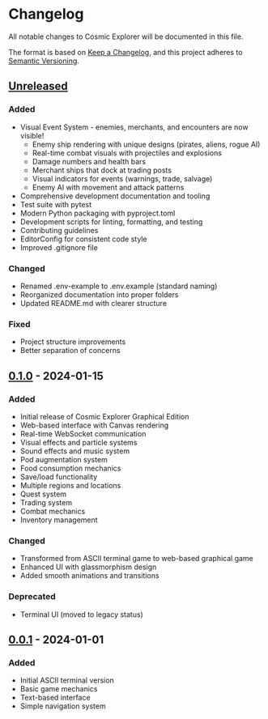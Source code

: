 # Changelog

All notable changes to Cosmic Explorer will be documented in this file.

The format is based on [Keep a Changelog](https://keepachangelog.com/en/1.0.0/),
and this project adheres to [Semantic Versioning](https://semver.org/spec/v2.0.0.html).

## [Unreleased]

### Added
- Visual Event System - enemies, merchants, and encounters are now visible!
  - Enemy ship rendering with unique designs (pirates, aliens, rogue AI)
  - Real-time combat visuals with projectiles and explosions
  - Damage numbers and health bars
  - Merchant ships that dock at trading posts
  - Visual indicators for events (warnings, trade, salvage)
  - Enemy AI with movement and attack patterns
- Comprehensive development documentation and tooling
- Test suite with pytest
- Modern Python packaging with pyproject.toml
- Development scripts for linting, formatting, and testing
- Contributing guidelines
- EditorConfig for consistent code style
- Improved .gitignore file

### Changed
- Renamed .env-example to .env.example (standard naming)
- Reorganized documentation into proper folders
- Updated README.md with clearer structure

### Fixed
- Project structure improvements
- Better separation of concerns

## [0.1.0] - 2024-01-15

### Added
- Initial release of Cosmic Explorer Graphical Edition
- Web-based interface with Canvas rendering
- Real-time WebSocket communication
- Visual effects and particle systems
- Sound effects and music system
- Pod augmentation system
- Food consumption mechanics
- Save/load functionality
- Multiple regions and locations
- Quest system
- Trading system
- Combat mechanics
- Inventory management

### Changed
- Transformed from ASCII terminal game to web-based graphical game
- Enhanced UI with glassmorphism design
- Added smooth animations and transitions

### Deprecated
- Terminal UI (moved to legacy status)

## [0.0.1] - 2024-01-01

### Added
- Initial ASCII terminal version
- Basic game mechanics
- Text-based interface
- Simple navigation system

[Unreleased]: https://github.com/username/cosmic-explorer/compare/v0.1.0...HEAD
[0.1.0]: https://github.com/username/cosmic-explorer/compare/v0.0.1...v0.1.0
[0.0.1]: https://github.com/username/cosmic-explorer/releases/tag/v0.0.1
